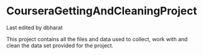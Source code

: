 # CourseraGettingAndCleaningProject
Last edited by dbharat

This project contains all the files and data used to collect, work with and clean the data set provided for the project.

